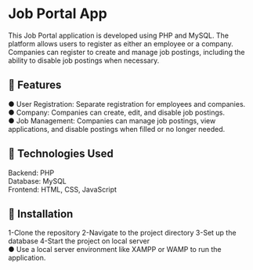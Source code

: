 <h1>Job Portal App</h1>
This Job Portal application is developed using PHP and MySQL. The platform allows users to register as either an employee or a company.
Companies can register to create and manage job postings, including the ability to disable job postings when necessary.<br>

🚀 Features
---
● User Registration: Separate registration for employees and companies.<br>
● Company: Companies can create, edit, and disable job postings.<br>
● Job Management: Companies can manage job postings, view applications, and disable postings when filled or no longer needed.<br> 

🚀 Technologies Used
---
Backend: PHP<br>
Database: MySQL<br>
Frontend: HTML, CSS, JavaScript<br>

🚀 Installation
---
1-Clone the repository
2-Navigate to the project directory
3-Set up the database
4-Start the project on local server<br>
  ● Use a local server environment like XAMPP or WAMP to run the application.
